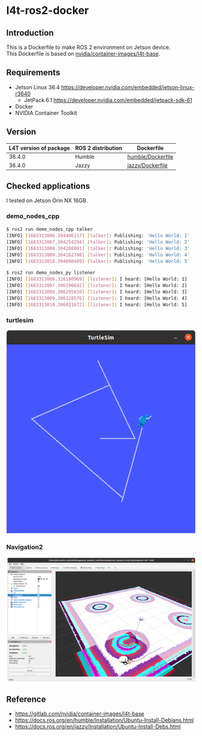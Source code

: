 # l4t-ros2-docker

## Introduction

This is a Dockerfile to make ROS 2 environment on Jetson device.  
This Dockerfile is based on [nvidia/container-images/l4t-base](https://gitlab.com/nvidia/container-images/l4t-base).

## Requirements

- Jetson Linux 36.4 <https://developer.nvidia.com/embedded/jetson-linux-r3640>
  - JetPack 6.1 <https://developer.nvidia.com/embedded/jetpack-sdk-61>
- Docker
- NVIDIA Container Toolkit

## Version

|L4T version of package|ROS 2 distribution|Dockerfile|
|---|---|---|
|36.4.0|Humble|[humble/Dockerfile](humble/Dockerfile)|
|36.4.0|Jazzy|[jazzy/Dockerfile](jazzy/Dockerfile)|

## Checked applications

I tested on Jetson Orin NX 16GB.

### demo_nodes_cpp

```bash
$ ros2 run demo_nodes_cpp talker
[INFO] [1683313006.304406217] [talker]: Publishing: 'Hello World: 1'
[INFO] [1683313007.304254294] [talker]: Publishing: 'Hello World: 2'
[INFO] [1683313008.304208091] [talker]: Publishing: 'Hello World: 3'
[INFO] [1683313009.304162780] [talker]: Publishing: 'Hello World: 4'
[INFO] [1683313010.304098489] [talker]: Publishing: 'Hello World: 5'
```

```bash
$ ros2 run demo_nodes_py listener
[INFO] [1683313006.326180969] [listener]: I heard: [Hello World: 1]
[INFO] [1683313007.306190692] [listener]: I heard: [Hello World: 2]
[INFO] [1683313008.306295810] [listener]: I heard: [Hello World: 3]
[INFO] [1683313009.306328576] [listener]: I heard: [Hello World: 4]
[INFO] [1683313010.306021672] [listener]: I heard: [Hello World: 5]
```

### turtlesim

![](image/turtlesim.png)

### Navigation2

![](image/nav2.png)

## Reference

- <https://gitlab.com/nvidia/container-images/l4t-base>
- <https://docs.ros.org/en/humble/Installation/Ubuntu-Install-Debians.html>
- <https://docs.ros.org/en/jazzy/Installation/Ubuntu-Install-Debs.html>
